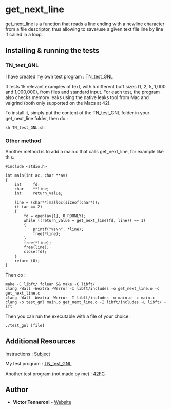 # get_next_line

get_next_line is a function that reads a line ending with a newline character from a file descriptor, thus allowing to save/use a given text file line by line if called in a loop.

## Installing & running the tests

### TN_test_GNL

I have created my own test program : [TN_test_GNL](https://github.com/vtennero/TN_test_GNL)

It tests 15 relevant examples of text, with 5 different buff sizes (1, 2, 5, 1,000 and 1,000,000), from files and standard input. For each test, the program also checks memory leaks using the native leaks tool from Mac and valgrind (both only supported on the Macs at 42).

To install it, simply put the content of the TN_test_GNL folder in your get_next_line folder, then do :

```
sh TN_test_GNL.sh
```

### Other method

Another method is to add a main.c that calls get_next_line, for example like this:

```
#include <stdio.h>

int	main(int ac, char **av)
{
	int		fd;
	char	**line;
	int		return_value;

	line = (char**)malloc(sizeof(char*));
	if (ac == 2)
	{
		fd = open(av[1], O_RDONLY);
		while ((return_value = get_next_line(fd, line)) == 1)
		{
			printf("%s\n", *line);
			free(*line);
		}
		free(*line);
		free(line);
		close(fd);
	}
	return (0);
}
```

Then do :

```
make -C libft/ fclean && make -C libft/
clang -Wall -Wextra -Werror -I libft/includes -o get_next_line.o -c get_next_line.c
clang -Wall -Wextra -Werror -I libft/includes -o main.o -c main.c
clang -o test_gnl main.o get_next_line.o -I libft/includes -L libft/ -lft
```

Then you can run the executable with a file of your choice:

```
./test_gnl [file]
```

## Additional Resources

Instructions : [Subject](https://www.dropbox.com/s/dum2raheu2wfes7/get_next_line.en.pdf?dl=0)

My test program : [TN_test_GNL](https://github.com/vtennero/TN_test_GNL)

Another test program (not made by me) : [42FC](https://github.com/jgigault/42FileChecker)

## Author

* **Victor Tenneroni** - [Website](http://victor-tenneroni.com/)
